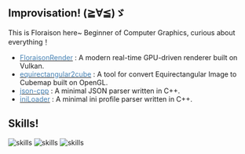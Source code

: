 ## Improvisation! (≧∀≦)ゞ
This is Floraison here~ Beginner of Computer Graphics, curious about everything！
- <a href="https://github.com/LesFloraison/FloraisonRender"><font color="#4682B4">FloraisonRender</font></a> : A modern real-time GPU-driven renderer built on Vulkan.
- <a href="https://github.com/LesFloraison/equirectangular2cube"><font color="#4682B4">equirectangular2cube</font></a> : A tool for convert Equirectangular Image to Cubemap built on OpenGL.
- <a href="https://github.com/LesFloraison/json-cpp"><font color="#4682B4">json-cpp</font></a> : A minimal JSON parser written in C++.
- <a href="https://github.com/LesFloraison/iniLoader"><font color="#4682B4">iniLoader</font></a> : A minimal ini profile parser written in C++.
## Skills!
![skills](https://skills.syvixor.com/api/icons?i=c,cpp,visualstudio,visualstudiocode)
![skills](https://simpleskill.icons.workers.dev/svg?i=OpenGL,Vulkan)
![skills](https://skills.syvixor.com/api/icons?i=nginx,debian,git)
<!--
**LesFloraison/LesFloraison** is a ✨ _special_ ✨ repository because its `README.md` (this file) appears on your GitHub profile.

Here are some ideas to get you started:

- 🔭 I’m currently working on ...
- 🌱 I’m currently learning ...
- 👯 I’m looking to collaborate on ...
- 🤔 I’m looking for help with ...
- 💬 Ask me about ...
- 📫 How to reach me: ...
- 😄 Pronouns: ...
- ⚡ Fun fact: ...
-->
